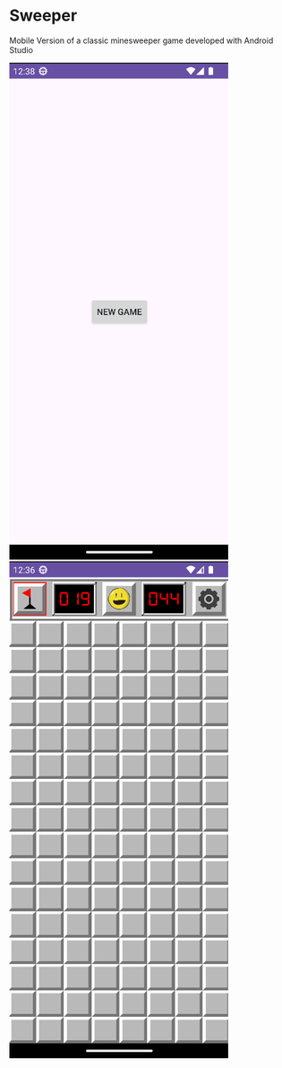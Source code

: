 # Sweeper
Mobile Version of a classic minesweeper game developed with Android Studio<br />

![ScreenshotActivityOne](https://github.com/C0fyC0de/MineSweeper/blob/main/READMEresources/ScreenshotActivityOne.png?raw=true)
![ScreenshotActivityOne](https://github.com/C0fyC0de/MineSweeper/blob/main/READMEresources/ScreenshotActivityTwo.png?raw=true)
